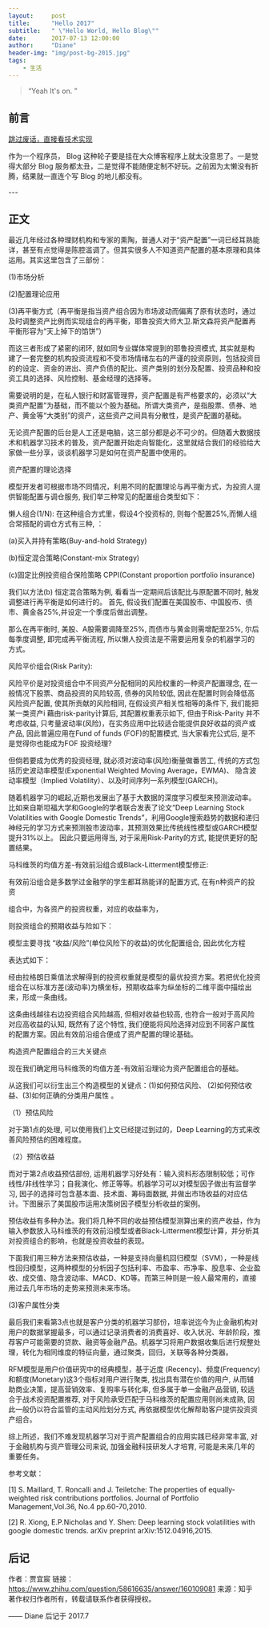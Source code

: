 ```yaml
---
layout:     post
title:      "Hello 2017"
subtitle:   " \"Hello World, Hello Blog\""
date:       2017-07-13 12:00:00
author:     "Diane"
header-img: "img/post-bg-2015.jpg"
tags:
    - 生活
---
```


> “Yeah It's on. ”


## 前言

[跳过废话，直接看技术实现 ](#build) 

作为一个程序员， Blog 这种轮子要是挂在大众博客程序上就太没意思了。一是觉得大部分 Blog 服务都太丑，二是觉得不能随便定制不好玩。之前因为太懒没有折腾，结果就一直连个写 Blog 的地儿都没有。

<p id = "build"></p>
---

## 正文


最近几年经过各种理财机构和专家的熏陶，普通人对于“资产配置”一词已经耳熟能详，甚至有点觉得是陈腔滥调了。但其实很多人不知道资产配置的基本原理和具体运用。其实这里包含了三部份：

(1)市场分析

(2)配置理论应用

(3)再平衡方式（再平衡是指当资产组合因为市场波动而偏离了原有状态时，通过及时调整资产比例而实现组合的再平衡，耶鲁投资大师大卫.斯文森将资产配置再平衡形容为“天上掉下的馅饼”）

而这三者形成了紧密的闭环, 就如同专业媒体常提到的耶鲁投资模式, 其实就是构建了一套完整的机构投资流程和不受市场情绪左右的严谨的投资原则，包括投资目的的设定、资金的进出、资产负债的配比、资产类别的划分及配置、投资品种和投资工具的选择、风险控制、基金经理的选择等。

需要说明的是，在私人银行和财富管理界，资产配置是有严格要求的，必须以“大类资产配置”为基础，而不能以个股为基础。所谓大类资产，是指股票、债券、地产、黄金等“大类别”的资产，这些资产之间具有分散性，是资产配置的基础。

无论资产配置的后台是人工还是电脑，这三部分都是必不可少的。但随着大数据技术和机器学习技术的普及，资产配置开始走向智能化，这里就结合我们的经验给大家做一些分享，谈谈机器学习是如何在资产配置中使用的。

资产配置的理论选择

模型开发者可根据市场不同情况，利用不同的配置理论与再平衡方式，为投资人提供智能配置与调仓服务, 我们举三种常见的配置组合类型如下：

懒人组合(1/N):
在这种组合方式里，假设4个投资标的, 则每个配置25%,而懒人组合常搭配的调仓方式有三种, ：

(a)买入并持有策略(Buy-and-hold Strategy)

(b)恒定混合策略(Constant-mix Strategy)

(c)固定比例投资组合保险策略 CPPI(Constant proportion portfolio insurance)

我们以方法(b) 恒定混合策略为例, 看看当一定期间后该配比与原配置不同时, 触发调整进行再平衡是如何进行的。 首先, 假设我们配置在美国股市、中国股市、债市、黄金各25%,并设定一个季度后做出调整。

那么在再平衡时, 美股、A股需要调降至25%, 而债市与黄金则需增配至25%, 尔后每季度调整, 即完成再平衡流程, 所以懒人投资法是不需要运用复杂的机器学习的方式。


风险平价组合(Risk Parity):

风险平价是对投资组合中不同资产分配相同的风险权重的一种资产配置理念, 在一般情况下股票、商品投资的风险较高, 债券的风险较低, 因此在配置时则会降低高风险资产配置, 使其所贡献的风险相同, 在假设资产相关性相等的条件下, 我们能把某一类资产i 藉由risk-parity计算后, 其配置权重表示如下, 但由于Risk-Parity 并不考虑收益, 只考量波动率(风险)，在实务应用中比较适合能提供良好收益的资产或产品, 因此普遍应用在Fund of funds (FOF)的配置模式, 当大家看完公式后, 是不是觉得你也能成为FOF 投资经理?

但倘若要成为优秀的投资经理, 就必须对波动率(风险)衡量做番苦工, 传统的方式包括历史波动率模型(Exponential Weighted Moving Average，EWMA)、 隐含波动率模型（Implied Volatility）、以及时间序列一系列模型(GARCH)。

随着机器学习的崛起,近期也发展出了基于大数据的深度学习模型来预测波动率。比如来自斯坦福大学和Google的学者联合发表了论文“Deep Learning Stock Volatilities with Google Domestic Trends”，利用Google搜索趋势的数据和递归神经元的学习方式来预测股市波动率，其预测效果比传统线性模型或GARCH模型提升31%以上。 因此只要运用得当, 对于采用Risk-Parity的方式, 能提供更好的配置结果。

马科维茨的均值方差-有效前沿组合或Black-Litterment模型修正:

有效前沿组合是多数学过金融学的学生都耳熟能详的配置方式, 在有n种资产的投资

组合中，为各资产的投资权重，对应的收益率为，

则投资组合的预期收益与险如下：

模型主要寻找 “收益/风险”(单位风险下的收益)的优化配置组合, 因此优化方程

表达式如下：

经由拉格朗日乘值法求解得到的投资权重就是模型的最优投资方案。若把优化投资组合在以标准方差(波动率)为横坐标，预期收益率为纵坐标的二维平面中描绘出来，形成一条曲线。

这条曲线越往右边投资组合风险越高, 但相对收益也较高, 也符合一般对于高风险对应高收益的认知, 既然有了这个特性, 我们便能将风险选择对应到不同客户属性的配置方案。因此有效前沿组合便成了资产配置的理论基础。

构造资产配置组合的三大关键点

现在我们确定用马科维茨的均值方差-有效前沿理论为资产配置组合的基础。

从这我们可以衍生出三个构造模型的关键点：(1)如何预估风险、 (2)如何预估收益、(3)如何正确的分类用户属性 。

（1）预估风险

对于第1点的处理, 可以使用我们上文已经提过到过的，Deep Learning的方式来改善风险预估的困难程度。

（2）预估收益

而对于第2点收益预估部份, 运用机器学习好处有：输入资料形态限制较低；可作线性/非线性学习；自我演化、修正等等。机器学习可以对模型因子做出有监督学习, 因子的选择可包含基本面、技术面、筹码面数据, 并做出市场收益的对应估计。下图展示了美国股市运用决策树因子模型分析收益的案例。

预估收益有多种办法。我们将几种不同的收益预估模型测算出来的资产收益，作为输入参数放入马科维茨的有效前沿模型或者Black-Litterment模型计算，并分析其对投资组合的影响，也就是投资收益的表现。

下面我们用三种方法来预估收益，一种是支持向量机回归模型（SVM），一种是线性回归模型，这两种模型的分析因子包括利率、市盈率、市净率、股息率、企业盈收、成交值、隐含波动率、MACD、KD等。而第三种则是一般人最常用的，直接用过去几年市场的走势来预测未来市场。

(3)客户属性分类

最后我们来看第3点也就是客户分类的机器学习部份，坦率说迄今为止金融机构对用户的数据掌握最多，可以通过记录消费者的消费喜好、收入状况、年龄阶段，推荐客户可能需要的贷款、融资等金融产品。机器学习将用户数据收集后进行规整处理，转化为相同维度的特征向量，通过聚类，回归，关联等各种分类器。

RFM模型是用户价值研究中的经典模型，基于近度 (Recency)、频度(Frequency)和额度(Monetary)这3个指标对用户进行聚类, 找出具有潜在价值的用户, 从而辅助商业决策，提高营销效率、复购率与转化率, 但多属于单一金融产品营销, 较适合于战术投资配置推荐, 对于风险承受匹配于马科维茨的配置应用则尚未成熟, 因此一般仍以符合监管的主动风险划分方式, 再依据模型优化解帮助客户提供投资资产组合。

综上所述，我们不难发现机器学习对于资产配置组合的应用实践已经非常丰富, 对于金融机构与资产管理公司来说, 加强金融科技研发人才培育, 可能是未来几年的重要任务。

参考文献：

[1] S. Maillard, T. Roncalli and J. Teiletche: The properties of equally-weighted risk contributions portfolios. Journal of Portfolio Management,Vol.36, No.4 pp.60-70,2010.

[2] R. Xiong, E.P.Nicholas and Y. Shen: Deep learning stock volatilities with google domestic trends. arXiv preprint arXiv:1512.04916,2015.

## 后记


作者：贾宜宸
链接：https://www.zhihu.com/question/58616635/answer/160109081
来源：知乎
著作权归作者所有，转载请联系作者获得授权。

—— Diane 后记于 2017.7


